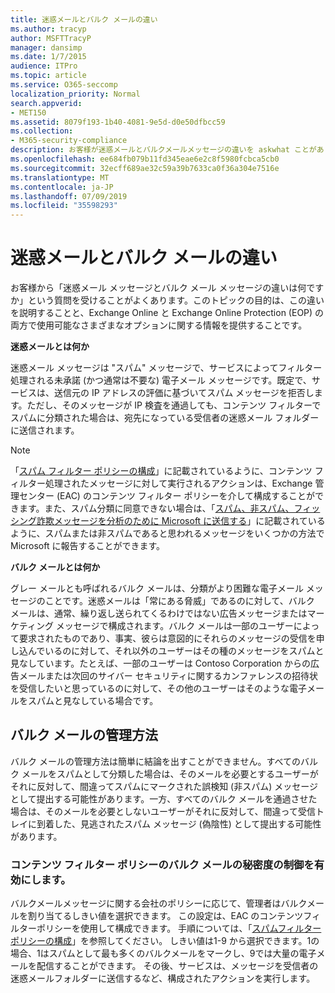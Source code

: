 ```yaml
---
title: 迷惑メールとバルク メールの違い
ms.author: tracyp
author: MSFTTracyP
manager: dansimp
ms.date: 1/7/2015
audience: ITPro
ms.topic: article
ms.service: O365-seccomp
localization_priority: Normal
search.appverid:
- MET150
ms.assetid: 8079f193-1b40-4081-9e5d-d0e50dfbcc59
ms.collection:
- M365-security-compliance
description: お客様が迷惑メールとバルクメールメッセージの違いを askwhat ことがありますか。このトピックの目的は、Exchange Online と Exchange Online Protection (EOP) の両方で使用可能なさまざまなオプションについて説明し、その違いを説明することです。
ms.openlocfilehash: ee684fb079b11fd345eae6e2c8f5980fcbca5cb0
ms.sourcegitcommit: 32ecff689ae32c59a39b7633ca0f36a304e7516e
ms.translationtype: MT
ms.contentlocale: ja-JP
ms.lasthandoff: 07/09/2019
ms.locfileid: "35598293"
---
```

# <a name="whats-the-difference-between-junk-email-and-bulk-email"></a>迷惑メールとバルク メールの違い

お客様から「迷惑メール メッセージとバルク メール メッセージの違いは何ですか」という質問を受けることがよくあります。このトピックの目的は、この違いを説明することと、Exchange Online と Exchange Online Protection (EOP) の両方で使用可能なさまざまなオプションに関する情報を提供することです。
  
 **迷惑メールとは何か**
  
迷惑メール メッセージは "スパム" メッセージで、サービスによってフィルター処理される未承諾 (かつ通常は不要な) 電子メール メッセージです。既定で、サービスは、送信元の IP アドレスの評価に基づいてスパム メッセージを拒否します。ただし、そのメッセージが IP 検査を通過しても、コンテンツ フィルターでスパムに分類された場合は、宛先になっている受信者の迷惑メール フォルダーに送信されます。 
  
> [!NOTE]
> 「[スパム フィルター ポリシーの構成](configure-your-spam-filter-policies.md)」に記載されているように、コンテンツ フィルター処理されたメッセージに対して実行されるアクションは、Exchange 管理センター (EAC) のコンテンツ フィルター ポリシーを介して構成することができます。また、スパム分類に同意できない場合は、「[スパム、非スパム、フィッシング詐欺メッセージを分析のために Microsoft に送信する](submit-spam-non-spam-and-phishing-scam-messages-to-microsoft-for-analysis.md)」に記載されているように、スパムまたは非スパムであると思われるメッセージをいくつかの方法で Microsoft に報告することができます。 
  
 **バルク メールとは何か**
  
グレー メールとも呼ばれるバルク メールは、分類がより困難な電子メール メッセージのことです。迷惑メールは「常にある脅威」であるのに対して、バルク メールは、通常、繰り返し送られてくるわけではない広告メッセージまたはマーケティング メッセージで構成されます。バルク メールは一部のユーザーによって要求されたものであり、事実、彼らは意図的にそれらのメッセージの受信を申し込んでいるのに対して、それ以外のユーザーはその種のメッセージをスパムと見なしています。たとえば、一部のユーザーは Contoso Corporation からの広告メールまたは次回のサイバー セキュリティに関するカンファレンスの招待状を受信したいと思っているのに対して、その他のユーザーはそのような電子メールをスパムと見なしている場合です。
  
## <a name="how-to-manage-bulk-email"></a>バルク メールの管理方法

バルク メールの管理方法は簡単に結論を出すことができません。すべてのバルク メールをスパムとして分類した場合は、そのメールを必要とするユーザーがそれに反対して、間違ってスパムにマークされた誤検知 (非スパム) メッセージとして提出する可能性があります。一方、すべてのバルク メールを通過させた場合は、そのメールを必要としないユーザーがそれに反対して、間違って受信トレイに到着した、見逃されたスパム メッセージ (偽陰性) として提出する可能性があります。
  
### <a name="enable-bulk-mail-sensitivity-control-in-the-content-filter-policy"></a>コンテンツ フィルター ポリシーのバルク メールの秘密度の制御を有効にします。

バルクメールメッセージに関する会社のポリシーに応じて、管理者はバルクメールを割り当てるしきい値を選択できます。 この設定は、EAC のコンテンツフィルターポリシーを使用して構成できます。 手順については、「[スパムフィルターポリシーの構成](configure-your-spam-filter-policies.md)」を参照してください。 しきい値は1-9 から選択できます。1の場合、1はスパムとして最も多くのバルクメールをマークし、9では大量の電子メールを配信することができます。 その後、サービスは、メッセージを受信者の迷惑メールフォルダーに送信するなど、構成されたアクションを実行します。 
  

